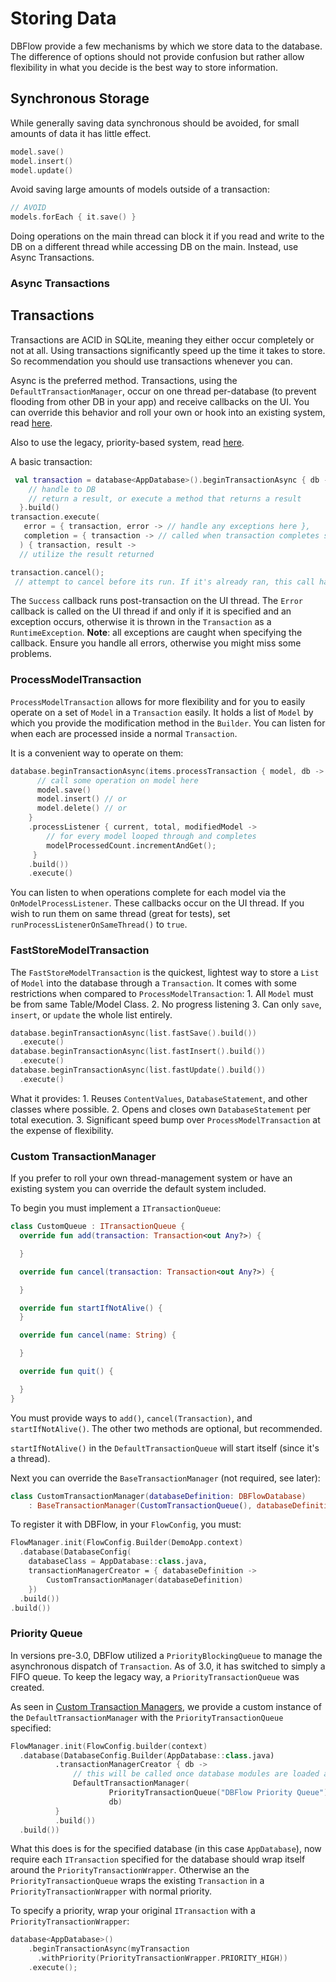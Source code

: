 # Storing Data

DBFlow provide a few mechanisms by which we store data to the database. The difference of options should not provide confusion but rather allow flexibility in what you decide is the best way to store information.

## Synchronous Storage

While generally saving data synchronous should be avoided, for small amounts of data it has little effect.

```kotlin
model.save()
model.insert()
model.update()
```

Avoid saving large amounts of models outside of a transaction:

```kotlin
// AVOID
models.forEach { it.save() }
```

Doing operations on the main thread can block it if you read and write to the DB on a different thread while accessing DB on the main. Instead, use Async Transactions.

### Async Transactions

## Transactions

Transactions are ACID in SQLite, meaning they either occur completely or not at all. Using transactions significantly speed up the time it takes to store. So recommendation you should use transactions whenever you can.

Async is the preferred method. Transactions, using the `DefaultTransactionManager`, occur on one thread per-database \(to prevent flooding from other DB in your app\) and receive callbacks on the UI. You can override this behavior and roll your own or hook into an existing system, read [here](storingdata.md#custom-transactionmanager).

Also to use the legacy, priority-based system, read [here](storingdata.md#priority-queue).

A basic transaction:

```kotlin
 val transaction = database<AppDatabase>().beginTransactionAsync { db ->
    // handle to DB
    // return a result, or execute a method that returns a result
  }.build()
transaction.execute(
   error = { transaction, error -> // handle any exceptions here },
   completion = { transaction -> // called when transaction completes success or fail }
  ) { transaction, result ->
  // utilize the result returned

transaction.cancel();
 // attempt to cancel before its run. If it's already ran, this call has no effect.
```

The `Success` callback runs post-transaction on the UI thread. The `Error` callback is called on the UI thread if and only if it is specified and an exception occurs, otherwise it is thrown in the `Transaction` as a `RuntimeException`. **Note**: all exceptions are caught when specifying the callback. Ensure you handle all errors, otherwise you might miss some problems.

### ProcessModelTransaction

`ProcessModelTransaction` allows for more flexibility and for you to easily operate on a set of `Model` in a `Transaction` easily. It holds a list of `Model` by which you provide the modification method in the `Builder`. You can listen for when each are processed inside a normal `Transaction`.

It is a convenient way to operate on them:

```kotlin
database.beginTransactionAsync(items.processTransaction { model, db ->
      // call some operation on model here
      model.save()
      model.insert() // or
      model.delete() // or
    }
    .processListener { current, total, modifiedModel ->
        // for every model looped through and completes
        modelProcessedCount.incrementAndGet();
     }
    .build())
    .execute()
```

You can listen to when operations complete for each model via the `OnModelProcessListener`. These callbacks occur on the UI thread. If you wish to run them on same thread \(great for tests\), set `runProcessListenerOnSameThread()` to `true`.

### FastStoreModelTransaction

The `FastStoreModelTransaction` is the quickest, lightest way to store a `List` of `Model` into the database through a `Transaction`. It comes with some restrictions when compared to `ProcessModelTransaction`: 1. All `Model` must be from same Table/Model Class. 2. No progress listening 3. Can only `save`, `insert`, or `update` the whole list entirely.

```kotlin
database.beginTransactionAsync(list.fastSave().build())
  .execute()
database.beginTransactionAsync(list.fastInsert().build())
  .execute()
database.beginTransactionAsync(list.fastUpdate().build())
  .execute()
```

What it provides: 1. Reuses `ContentValues`, `DatabaseStatement`, and other classes where possible. 2. Opens and closes own `DatabaseStatement` per total execution. 3. Significant speed bump over `ProcessModelTransaction` at the expense of flexibility.

### Custom TransactionManager

If you prefer to roll your own thread-management system or have an existing system you can override the default system included.

To begin you must implement a `ITransactionQueue`:

```kotlin
class CustomQueue : ITransactionQueue {
  override fun add(transaction: Transaction<out Any?>) {

  }

  override fun cancel(transaction: Transaction<out Any?>) {

  }

  override fun startIfNotAlive() {
  }

  override fun cancel(name: String) {

  }

  override fun quit() {

  }
}
```

You must provide ways to `add()`, `cancel(Transaction)`, and `startIfNotAlive()`. The other two methods are optional, but recommended.

`startIfNotAlive()` in the `DefaultTransactionQueue` will start itself \(since it's a thread\).

Next you can override the `BaseTransactionManager` \(not required, see later\):

```kotlin
class CustomTransactionManager(databaseDefinition: DBFlowDatabase)
    : BaseTransactionManager(CustomTransactionQueue(), databaseDefinition)
```

To register it with DBFlow, in your `FlowConfig`, you must:

```kotlin
FlowManager.init(FlowConfig.Builder(DemoApp.context)
  .database(DatabaseConfig(
    databaseClass = AppDatabase::class.java,
    transactionManagerCreator = { databaseDefinition ->
        CustomTransactionManager(databaseDefinition)
    })
  .build())
.build())
```

### Priority Queue

In versions pre-3.0, DBFlow utilized a `PriorityBlockingQueue` to manage the asynchronous dispatch of `Transaction`. As of 3.0, it has switched to simply a FIFO queue. To keep the legacy way, a `PriorityTransactionQueue` was created.

As seen in [Custom Transaction Managers](storingdata.md#custom-transactionmanager), we provide a custom instance of the `DefaultTransactionManager` with the `PriorityTransactionQueue` specified:

```kotlin
FlowManager.init(FlowConfig.builder(context)
  .database(DatabaseConfig.Builder(AppDatabase::class.java)
          .transactionManagerCreator { db ->
              // this will be called once database modules are loaded and created.
              DefaultTransactionManager(
                      PriorityTransactionQueue("DBFlow Priority Queue"),
                      db)
          }
          .build())
  .build())
```

What this does is for the specified database \(in this case `AppDatabase`\), now require each `ITransaction` specified for the database should wrap itself around the `PriorityTransactionWrapper`. Otherwise an the `PriorityTransactionQueue` wraps the existing `Transaction` in a `PriorityTransactionWrapper` with normal priority.

To specify a priority, wrap your original `ITransaction` with a `PriorityTransactionWrapper`:

```kotlin
database<AppDatabase>()
    .beginTransactionAsync(myTransaction
      .withPriority(PriorityTransactionWrapper.PRIORITY_HIGH))
    .execute();
```

